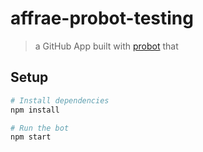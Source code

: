 # affrae-probot-testing

> a GitHub App built with [probot](https://github.com/probot/probot) that 

## Setup

```sh
# Install dependencies
npm install

# Run the bot
npm start
```
